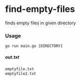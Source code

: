 # find-empty-files
finds empty files in given directory

### Usage

`go run main.go [DIRECTORY]`


##### out.txt

```txt
emptyfile.txt
emptyfile2.txt
```
